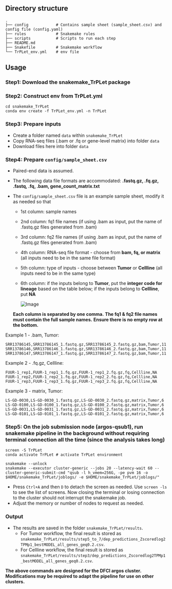 ## Directory structure
```
.
├── config            # Contains sample sheet (sample_sheet.csv) and config file (config.yaml)
├── rules             # Snakemake rules
├── scripts           # Scripts to run each step 
├── README.md
├── Snakefile         # Snakemake workflow
└── TrPLet_env.yml    # env file 

```

## Usage
### Step1: Download the snakemake_TrPLet package
### Step2: Construct env from TrPLet.yml
  ```
  cd snakemake_TrPLet
  conda env create -f TrPLet_env.yml -n TrPLet
  ```
### Step3: Prepare inputs
  * Create a folder named ```data``` within ```snakemake_TrPLet```
  * Copy RNA-seq files (.bam or .fq or gene-level matrix) into folder ```data```
  * Download files here into folder ```data```

### Step4: Prepare ```config/sample_sheet.csv```
  * Paired-end data is assumed.
  * The following data file formats are accommodated: **.fastq.gz, .fq.gz, .fastq, .fq, .bam, gene_count_matrix.txt**
  * The ```config/sample_sheet.csv``` file is an example sample sheet, modify it as needed so that 
      * 1st column: sample names
      * 2nd column: fq1 file names (if using .bam as input, put the name of .fastq.gz files generated from .bam)
      * 3rd column: fq2 file names (if using .bam as input, put the name of .fastq.gz files generated from .bam)
      * 4th column: RNA-seq file format - choose from **bam, fq, or matrix** (all inputs need to be in the same file format)
      * 5th column: type of inputs - choose between **Tumor** or **Cellline** (all inputs need to be in the same type)
      * 6th column: if the inputs belong to **Tumor**, put the **integer code for lineage** based on the table below; if the inputs belong to **Cellline**, put **NA**
        
        ![Image](https://github.com/user-attachments/assets/affe87db-9482-4333-bc9e-1259a9061b7d)
    
    **Each column is separated by one comma.** 
    **The fq1 & fq2 file names must contain the full sample names.**
    **Ensure there is no empty row at the bottom.**
  
  Example 1 - .bam, Tumor: 
  ```
  SRR13786145,SRR13786145_1.fastq.gz,SRR13786145_2.fastq.gz,bam,Tumor,11
  SRR13786146,SRR13786146_1.fastq.gz,SRR13786146_2.fastq.gz,bam,Tumor,11
  SRR13786147,SRR13786147_1.fastq.gz,SRR13786147_2.fastq.gz,bam,Tumor,11
  ```

  Example 2 - .fq.gz, Cellline: 
  ```
  FUUR-1_rep1,FUUR-1_rep1_1.fq.gz,FUUR-1_rep1_2.fq.gz,fq,Cellline,NA
  FUUR-1_rep2,FUUR-1_rep2_1.fq.gz,FUUR-1_rep2_2.fq.gz,fq,Cellline,NA
  FUUR-1_rep3,FUUR-1_rep3_1.fq.gz,FUUR-1_rep3_2.fq.gz,fq,Cellline,NA
  ```

  Example 3 - matrix, Tumor: 
  ```
  LS-GD-0030,LS-GD-0030_1.fastq.gz,LS-GD-0030_2.fastq.gz,matrix,Tumor,6
  LS-GD-0100,LS-GD-0100_1.fastq.gz,LS-GD-0100_2.fastq.gz,matrix,Tumor,6
  LS-GD-0031,LS-GD-0031_1.fastq.gz,LS-GD-0031_2.fastq.gz,matrix,Tumor,6
  LS-GD-0101,LS-GD-0101_1.fastq.gz,LS-GD-0101_2.fastq.gz,matrix,Tumor,6
  ```
      
### Step5: On the job submission node (argos-qsub1), run snakemake pipeline in the background without requiring terminal connection all the time (since the analysis takes long)
  ```
  screen -S TrPLet
  conda activate TrPLet # activate TrPLet environment
  
  snakemake --unlock
  snakemake --executor cluster-generic --jobs 20 --latency-wait 60 --cluster-generic-submit-cmd "qsub -l h_vmem=256G, -pe pvm 16 -o $HOME/snakemake_TrPLet/joblogs/ -e $HOME/snakemake_TrPLet/joblogs/"

  ```
  * Press ```Ctrl+A``` and then ```D``` to detach the screen as needed. Use ```screen -ls``` to see the list of screens. Now closing the terminal or losing connection to the cluster should not interrupt the snakemake job.
  * Adjust the memory or number of nodes to request as needed.
    

### Output
* The results are saved in the folder ```snakemake_TrPLet/results```.
    * For Tumor workflow, the final result is stored as ```snakemake_TrPLet/results/step5_to_7/dep_predictions_Zscoredlog2TPMp1_bestMODEL_all_genes_geq0.2.csv```.
    * For Cellline workflow, the final result is stored as ```snakemake_TrPLet/results/step3/dep_predictions_Zscoredlog2TPMp1_bestMODEL_all_genes_geq0.2.csv```.
    
**The above commands are designed for the DFCI argos cluster. Modifications may be required to adapt the pipeline for use on other clusters.**
